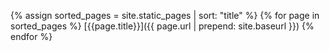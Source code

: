{% assign sorted_pages = site.static_pages | sort: "title" %}
{% for page in sorted_pages %}
[{{page.title}}]({{ page.url | prepend: site.baseurl }})
{% endfor %}
